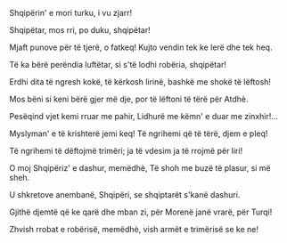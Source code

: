 Shqipërin' e mori turku,
i vu zjarr!

Shqipëtar, mos rri, po duku,
shqipëtar!

Mjaft punove për të tjerë,
o fatkeq!
Kujto vendin tek ke lerë
dhe tek heq.

Të ka bërë perëndia
luftëtar,
si s'të lodhi robëria,
shqipëtar!

Erdhi dita të ngresh kokë,
të kërkosh
lirinë, bashkë me shokë
të lëftosh!

Mos bëni si keni bërë
gjer më dje,
por të lëftoni të tërë
për Atdhè.

Pesëqind vjet kemi rruar
me pahir,
Lidhurë me këmn' e duar
me zinxhir!...

Myslyman' e të krishterë
jemi keq!
Të ngrihemi që të tërë,
djem e pleq!

Të ngrihemi të dëftojmë
trimëri;
ja të vdesim ja të rrojmë
për liri!

O moj Shqipëriz' e dashur,
memëdhè,
Të shoh me buzë të plasur,
si më sheh.

U shkretove anembanë,
Shqipëri,
se shqiptarët s'kanë
dashuri.

Gjithë djemtë që ke qarë
dhe mban zi,
për Morenë janë vrarë,
për Turqi!

Zhvish rrobat e robërisë,
memëdhè,
vish armët e trimërisë
se ke ne!